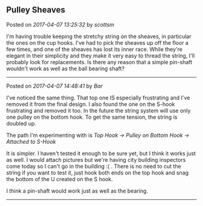 ## Pulley Sheaves
Posted on *2017-04-07 13:25:32* by *scottsm*

I'm having trouble keeping the stretchy string on the sheaves, in particular the ones on the cup hooks. I've had to pick the sheaves up off the floor a few times, and one of the sheaves has lost its inner race. While they're elegant in their simplicity and they make it very easy to thread the string, I'll probably look for replacements. Is there any reason that a simple pin-shaft wouldn't work as well as the ball bearing shaft?

---

Posted on *2017-04-07 14:48:41* by *Bar*

I've noticed the same thing. That top one IS especially frustrating and I've removed it from the final design. I also found the one on the S-hook frustrating and removed it too. In the future the string system will use only one pulley on the bottom hook. To get the same tension, the string is doubled up.

The path I'm experimenting with is *Top Hook -> Pulley on Bottom Hook -> Attached to S-Hook*

It is simpler. I haven't tested it enough to be sure yet, but I think it works just as well. I would attach pictures but we're having city building inspectors come today so I can't go in the building :( . There is no need to cut the string if you want to test it, just hook both ends on the top hook and snag the bottom of the U created on the S hook.

I think a pin-shaft would work just as well as the bearing.

---

